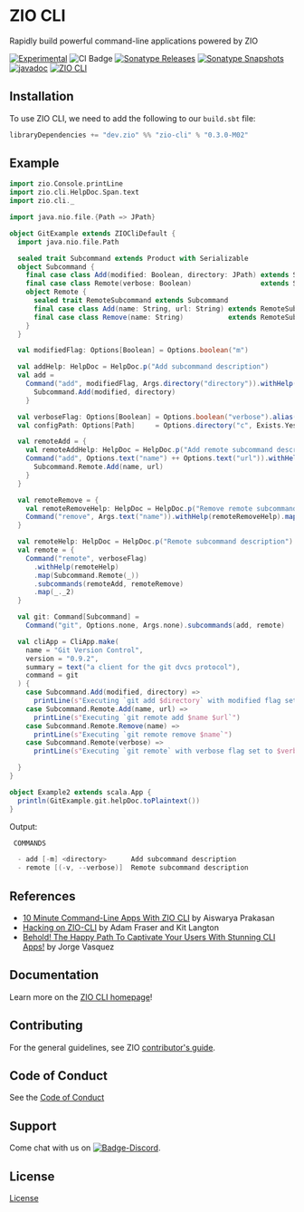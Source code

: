 [//]: # (This file was autogenerated using `zio-sbt-website` plugin via `sbt generateReadme` command.)
[//]: # (So please do not edit it manually. Instead, change "docs/index.md" file or sbt setting keys)
[//]: # (e.g. "readmeDocumentation" and "readmeSupport".)

# ZIO CLI

Rapidly build powerful command-line applications powered by ZIO

[![Experimental](https://img.shields.io/badge/Project%20Stage-Experimental-yellowgreen.svg)](https://github.com/zio/zio/wiki/Project-Stages) ![CI Badge](https://github.com/zio/zio-cli/workflows/CI/badge.svg) [![Sonatype Releases](https://img.shields.io/nexus/r/https/oss.sonatype.org/dev.zio/zio-cli_2.13.svg?label=Sonatype%20Release)](https://oss.sonatype.org/content/repositories/releases/dev/zio/zio-cli_2.13/) [![Sonatype Snapshots](https://img.shields.io/nexus/s/https/oss.sonatype.org/dev.zio/zio-cli_2.13.svg?label=Sonatype%20Snapshot)](https://oss.sonatype.org/content/repositories/snapshots/dev/zio/zio-cli_2.13/) [![javadoc](https://javadoc.io/badge2/dev.zio/zio-cli-docs_2.13/javadoc.svg)](https://javadoc.io/doc/dev.zio/zio-cli-docs_2.13) [![ZIO CLI](https://img.shields.io/github/stars/zio/zio-cli?style=social)](https://github.com/zio/zio-cli)

## Installation

To use ZIO CLI, we need to add the following to our `build.sbt` file:

```scala
libraryDependencies += "dev.zio" %% "zio-cli" % "0.3.0-M02"
```

## Example

```scala
import zio.Console.printLine
import zio.cli.HelpDoc.Span.text
import zio.cli._

import java.nio.file.{Path => JPath}

object GitExample extends ZIOCliDefault {
  import java.nio.file.Path

  sealed trait Subcommand extends Product with Serializable
  object Subcommand {
    final case class Add(modified: Boolean, directory: JPath) extends Subcommand
    final case class Remote(verbose: Boolean)                 extends Subcommand
    object Remote {
      sealed trait RemoteSubcommand extends Subcommand
      final case class Add(name: String, url: String) extends RemoteSubcommand
      final case class Remove(name: String)           extends RemoteSubcommand
    }
  }

  val modifiedFlag: Options[Boolean] = Options.boolean("m")

  val addHelp: HelpDoc = HelpDoc.p("Add subcommand description")
  val add =
    Command("add", modifiedFlag, Args.directory("directory")).withHelp(addHelp).map { case (modified, directory) =>
      Subcommand.Add(modified, directory)
    }

  val verboseFlag: Options[Boolean] = Options.boolean("verbose").alias("v")
  val configPath: Options[Path]     = Options.directory("c", Exists.Yes)

  val remoteAdd = {
    val remoteAddHelp: HelpDoc = HelpDoc.p("Add remote subcommand description")
    Command("add", Options.text("name") ++ Options.text("url")).withHelp(remoteAddHelp).map { case (name, url) =>
      Subcommand.Remote.Add(name, url)
    }
  }

  val remoteRemove = {
    val remoteRemoveHelp: HelpDoc = HelpDoc.p("Remove remote subcommand description")
    Command("remove", Args.text("name")).withHelp(remoteRemoveHelp).map(Subcommand.Remote.Remove)
  }

  val remoteHelp: HelpDoc = HelpDoc.p("Remote subcommand description")
  val remote = {
    Command("remote", verboseFlag)
      .withHelp(remoteHelp)
      .map(Subcommand.Remote(_))
      .subcommands(remoteAdd, remoteRemove)
      .map(_._2)
  }

  val git: Command[Subcommand] =
    Command("git", Options.none, Args.none).subcommands(add, remote)

  val cliApp = CliApp.make(
    name = "Git Version Control",
    version = "0.9.2",
    summary = text("a client for the git dvcs protocol"),
    command = git
  ) {
    case Subcommand.Add(modified, directory) =>
      printLine(s"Executing `git add $directory` with modified flag set to $modified")
    case Subcommand.Remote.Add(name, url) =>
      printLine(s"Executing `git remote add $name $url`")
    case Subcommand.Remote.Remove(name) =>
      printLine(s"Executing `git remote remove $name`")
    case Subcommand.Remote(verbose) =>
      printLine(s"Executing `git remote` with verbose flag set to $verbose")

  }
}

object Example2 extends scala.App {
  println(GitExample.git.helpDoc.toPlaintext())
}
```

Output:

```scala
 COMMANDS

  - add [-m] <directory>      Add subcommand description
  - remote [(-v, --verbose)]  Remote subcommand description
```

## References

- [10 Minute Command-Line Apps With ZIO CLI](https://www.youtube.com/watch?v=UeR8YUN4Tws) by Aiswarya Prakasan
- [Hacking on ZIO-CLI](https://www.youtube.com/watch?v=HxPCXfnbg3U) by Adam Fraser and Kit Langton
- [Behold! The Happy Path To Captivate Your Users With Stunning CLI Apps!](https://www.youtube.com/watch?v=0c3zbUq4lQo) by Jorge Vasquez

## Documentation

Learn more on the [ZIO CLI homepage](https://zio.dev/zio-cli/)!

## Contributing

For the general guidelines, see ZIO [contributor's guide](https://zio.dev/about/contributing).

## Code of Conduct

See the [Code of Conduct](https://zio.dev/about/code-of-conduct)

## Support

Come chat with us on [![Badge-Discord]][Link-Discord].

[Badge-Discord]: https://img.shields.io/discord/629491597070827530?logo=discord "chat on discord"
[Link-Discord]: https://discord.gg/2ccFBr4 "Discord"

## License

[License](LICENSE)
